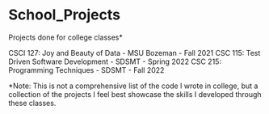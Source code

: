 # School_Projects
Projects done for college classes*
 
CSCI 127: Joy and Beauty of Data - MSU Bozeman - Fall 2021
CSC 115: Test Driven Software Development - SDSMT - Spring 2022
CSC 215: Programming Techniques - SDSMT - Fall 2022

*Note: This is not a comprehensive list of the code I wrote in college, but a collection of the projects I feel best showcase the skills I developed through these classes.